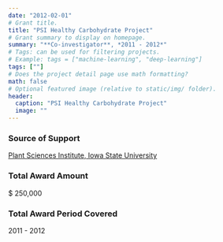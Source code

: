 ```yaml
---
date: "2012-02-01"
# Grant title.
title: "PSI Healthy Carbohydrate Project"
# Grant summary to display on homepage.
summary: "**Co-investigator**, *2011 - 2012*"
# Tags: can be used for filtering projects.
# Example: tags = ["machine-learning", "deep-learning"]
tags: [""]
# Does the project detail page use math formatting?
math: false
# Optional featured image (relative to static/img/ folder).
header:
  caption: "PSI Healthy Carbohydrate Project"
  image: ""
---
```


### Source of Support
[Plant Sciences Institute, Iowa State University](https://plantsciences.iastate.edu/)

### Total Award Amount
$ 250,000

### Total Award Period Covered
2011 - 2012 

